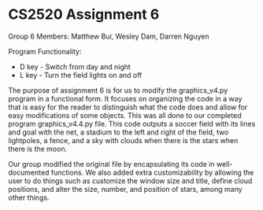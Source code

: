 # CS2520 Assignment 6
Group 6
Members: Matthew Bui, Wesley Dam, Darren Nguyen

Program Functionality:
- D key - Switch from day and night
- L key - Turn the field lights on and off

The purpose of assignment 6 is for us to modify the graphics_v4.py program in a functional form. It focuses on organizing the code in a way that is easy for the reader to distinguish what the code does and allow for easy modifications of some objects. This was all done to our completed program graphics_v4.4.py file. This code outputs a soccer field with its lines and goal with the net, a stadium to the left and right of the field, two lightpoles, a fence, and a sky with clouds when there is the stars when there is the moon.

Our group modified the original file by encapsulating its code in well-documented functions. We also added extra customizability by allowing the user to do things such as customize the window size and title, define cloud positions, and alter the size, number, and position of stars, among many other things. 
